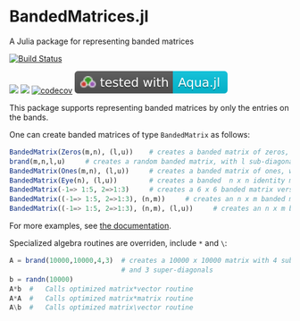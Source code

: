 # BandedMatrices.jl
A Julia package for representing banded matrices

[![Build Status](https://github.com/JuliaLinearAlgebra/BandedMatrices.jl/workflows/CI/badge.svg)](https://github.com/JuliaLinearAlgebra/BandedMatrices.jl/actions)

[![](https://img.shields.io/badge/docs-stable-blue.svg)](https://JuliaLinearAlgebra.github.io/BandedMatrices.jl/stable)
[![](https://img.shields.io/badge/docs-dev-blue.svg)](https://JuliaLinearAlgebra.github.io/BandedMatrices.jl/dev)
[![codecov](https://codecov.io/gh/JuliaLinearAlgebra/BandedMatrices.jl/branch/master/graph/badge.svg)](https://codecov.io/gh/JuliaLinearAlgebra/BandedMatrices.jl)
[![Aqua QA](https://raw.githubusercontent.com/JuliaTesting/Aqua.jl/master/badge.svg)](https://github.com/JuliaTesting/Aqua.jl)


This package supports representing banded matrices by only the entries on the
bands.

One can create banded matrices of type `BandedMatrix` as follows:

```julia
BandedMatrix(Zeros(m,n), (l,u))    # creates a banded matrix of zeros, with l sub-diagonals and u super-diagonals
brand(m,n,l,u)     # creates a random banded matrix, with l sub-diagonals and u super-diagonals
BandedMatrix(Ones(m,n), (l,u))     # creates a banded matrix of ones, with l sub-diagonals and u super-diagonals
BandedMatrix(Eye(n), (l,u))        # creates a banded  n x n identity matrix, with l sub-diagonals and u super-diagonals
BandedMatrix(-1=> 1:5, 2=>1:3)     # creates a 6 x 6 banded matrix version of diagm(-1=> 1:5, 2=>1:3)
BandedMatrix((-1=> 1:5, 2=>1:3), (n,m))     # creates an n x m banded matrix with 1 sub-diagonals and u super-diagonals with the specified diagonals
BandedMatrix((-1=> 1:5, 2=>1:3), (n,m), (l,u))     # creates an n x m banded matrix with l sub-diagonals and u super-diagonals with the specified diagonals
```
For more examples, see [the documentation](https://julialinearalgebra.github.io/BandedMatrices.jl/dev/#Creating-banded-matrices).

Specialized algebra routines are overriden, include `*` and `\`:

```julia
A = brand(10000,10000,4,3)  # creates a 10000 x 10000 matrix with 4 sub-diagonals
                            # and 3 super-diagonals
b = randn(10000)
A*b  #   Calls optimized matrix*vector routine
A*A  #   Calls optimized matrix*matrix routine
A\b  #   Calls optimized matrix\vector routine
```
